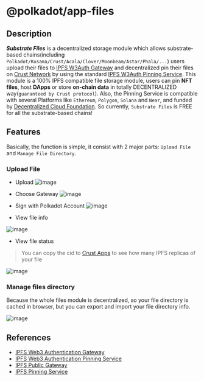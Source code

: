 # @polkadot/app-files

## Description

***Substrate Files*** is a decentralized storage module which allows substrate-based chains(including `Polkadot/Kusama/Crust/Acala/Clover/Moonbeam/Astar/Phala/...`) users upload their files to [IPFS W3Auth Gateway](https://wiki.crust.network/docs/en/buildIPFSWeb3AuthGW) and decentralized pin their files on [Crust Network](https://crust.network) by using the standard [IPFS W3Auth Pinning Service](https://wiki.crust.network/docs/en/buildIPFSW3AuthPin). This module is a 100% IPFS compatible file storage module, users can pin **NFT files**, host **DApps** or store **on-chain data** in totally DECENTRALIZED way(`guaranteed by Crust protocol`).
Also, the Pinning Service is compatible with several Platforms like `Ethereum`, `Polygon`, `Solana` and `Near`, and funded by [Decentralized Cloud Foundation](https://decloudf.com/). So currently, `Substrate Files` is FREE for all the substrate-based chains!

## Features

Basically, the function is simple, it consist with 2 major parts: `Upload File` and `Manage File Directory`.

### Upload File

- Upload
![image](https://user-images.githubusercontent.com/10335300/132845864-86a43824-6b36-4dc4-bcfd-2cfb52bdcd56.png)

- Choose Gateway
![image](https://user-images.githubusercontent.com/10335300/132845963-f4027544-7aa1-419a-b6f2-0eab75159c60.png)

- Sign with Polkadot Account
![image](https://user-images.githubusercontent.com/10335300/132846016-e95d5cec-2a2f-4279-88a6-3a17965c4a27.png)

- View file info

![image](https://user-images.githubusercontent.com/10335300/132846267-b46fba84-d3b3-42ed-bd87-fc2593e638d3.png)

- View file status

> You can copy the cid to [Crust Apps](https://apps.crust.network/?rpc=wss%3A%2F%2Frpc.crust.network#/storage) to see how many IPFS replicas of your file

![image](https://user-images.githubusercontent.com/10335300/132846510-dc99d93d-f23c-45bf-86f0-3d2c9a7e55c4.png)

### Manage files directory

Because the whole files module is decentralized, so your file directory is cached in browser, but you can export and import your file directory info.

![image](https://user-images.githubusercontent.com/10335300/132846780-2911e8f0-7824-4e8a-980b-80e178b31e03.png)

## References

- [IPFS Web3 Authentication Gateway](https://wiki.crust.network/docs/en/buildIPFSWeb3AuthGW)
- [IPFS Web3 Authentication Pinning Service](https://wiki.crust.network/docs/en/buildIPFSW3AuthPin)
- [IPFS Public Gateway](https://docs.ipfs.io/concepts/ipfs-gateway/)
- [IPFS Pinning Service](https://docs.ipfs.io/how-to/work-with-pinning-services/#use-an-existing-pinning-service)
